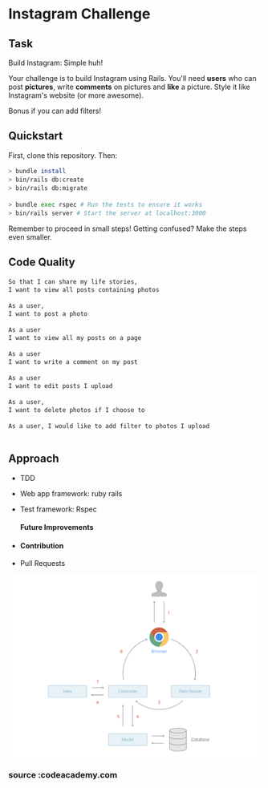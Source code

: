 Instagram Challenge
===================



## Task

Build Instagram: Simple huh!

Your challenge is to build Instagram using Rails. You'll need **users** who can post **pictures**, write **comments** on pictures and **like** a picture. Style it like Instagram's website (or more awesome).

Bonus if you can add filters!


## Quickstart

First, clone this repository. Then:

```bash
> bundle install
> bin/rails db:create
> bin/rails db:migrate

> bundle exec rspec # Run the tests to ensure it works
> bin/rails server # Start the server at localhost:3000
```


Remember to proceed in small steps! Getting confused? Make the steps even smaller.

## Code Quality


```
So that I can share my life stories,  
I want to view all posts containing photos

As a user, 
I want to post a photo 

As a user 
I want to view all my posts on a page

As a user  
I want to write a comment on my post

As a user
I want to edit posts I upload

As a user, 
I want to delete photos if I choose to 

As a user, I would like to add filter to photos I upload 


```
## Approach

- TDD
- Web app framework: ruby rails
- Test framework: Rspec

  #### Future Improvements
- 
  #### Contribution
- Pull Requests

![cycle](docs/images/rails_cycle.png "rails_cycle")
### source :codeacademy.com